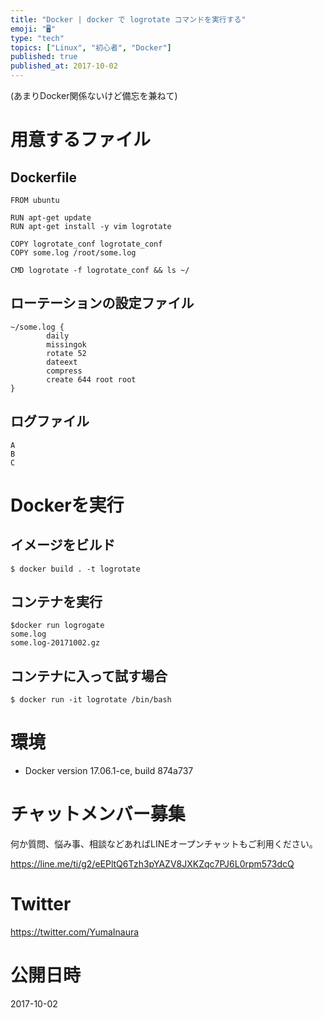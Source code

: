```yaml
---
title: "Docker | docker で logrotate コマンドを実行する"
emoji: "🖥"
type: "tech"
topics: ["Linux", "初心者", "Docker"]
published: true
published_at: 2017-10-02
---
```


(あまりDocker関係ないけど備忘を兼ねて)

# 用意するファイル

## Dockerfile

```:Dockerfile
FROM ubuntu

RUN apt-get update
RUN apt-get install -y vim logrotate

COPY logrotate_conf logrotate_conf
COPY some.log /root/some.log

CMD logrotate -f logrotate_conf && ls ~/
```

## ローテーションの設定ファイル

```:logrotate_conf
~/some.log {
        daily
        missingok
        rotate 52
        dateext
        compress
        create 644 root root
}
```

## ログファイル

```:some.log
A
B
C
```


# Dockerを実行

## イメージをビルド

```
$ docker build . -t logrotate
```

## コンテナを実行

```
$docker run logrogate
some.log
some.log-20171002.gz
```

## コンテナに入って試す場合

```
$ docker run -it logrotate /bin/bash
```

# 環境

- Docker version 17.06.1-ce, build 874a737








<!-- Update From Qiita API -->

# チャットメンバー募集


何か質問、悩み事、相談などあればLINEオープンチャットもご利用ください。

https://line.me/ti/g2/eEPltQ6Tzh3pYAZV8JXKZqc7PJ6L0rpm573dcQ





# Twitter


https://twitter.com/YumaInaura


<!-- Update From Qiita API -->



# 公開日時

2017-10-02

